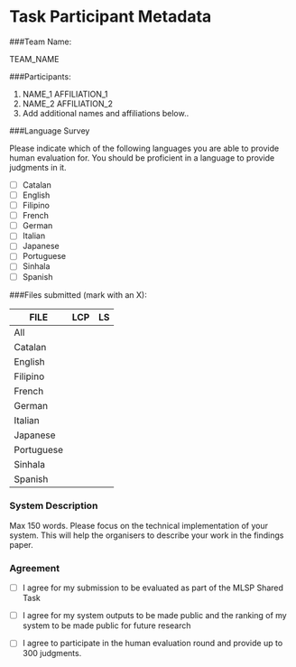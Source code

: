 # Task Participant Metadata

###Team Name: 

TEAM_NAME

###Participants:

1. NAME_1 AFFILIATION_1
2. NAME_2 AFFILIATION_2
3. Add additional names and affiliations below..

###Language Survey

Please indicate which of the following languages you are able to provide human evaluation for. You should be proficient in a language to provide judgments in it.

 - [ ] Catalan
 - [ ] English
 - [ ] Filipino
 - [ ] French
 - [ ] German
 - [ ] Italian
 - [ ] Japanese
 - [ ] Portuguese
 - [ ] Sinhala
 - [ ] Spanish

###Files submitted (mark with an X):

| FILE        | LCP  | LS  |
| ------------|:----:|----:|
| All         |      |     |
| Catalan     |      |     |
| English     |      |     |
| Filipino    |      |     |
| French      |      |     |
| German      |      |     |
| Italian     |      |     |
| Japanese    |      |     |
| Portuguese  |      |     |
| Sinhala     |      |     |
| Spanish     |      |     |

### System Description

Max 150 words. Please focus on the technical implementation of your system. This will help the organisers to describe your work in the findings paper.

### Agreement

- [ ] I agree for my submission to be evaluated as part of the MLSP Shared Task
- [ ] I agree for my system outputs to be made public and the ranking of my system to be made public for future research
- [ ] I agree to participate in the human evaluation round and provide up to 300 judgments.

